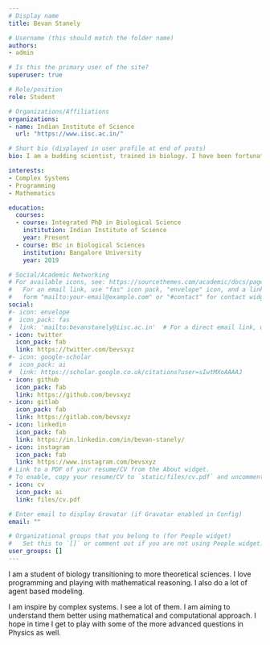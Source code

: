 ```yaml
---
# Display name
title: Bevan Stanely

# Username (this should match the folder name)
authors:
- admin

# Is this the primary user of the site?
superuser: true

# Role/position
role: Student

# Organizations/Affiliations
organizations:
- name: Indian Institute of Science
  url: "https://www.iisc.ac.in/"

# Short bio (displayed in user profile at end of posts)
bio: I am a budding scientist, trained in biology. I have been fortunate to see the world around me as an amalgam of levels of complex systems resulting in emergent behaviour. Using mathematical and computational approach I believe that I will be able to figure out the micro-rules governing the different systems.

interests:
- Complex Systems
- Programming
- Mathematics

education:
  courses:
  - course: Integrated PhD in Biological Science
    institution: Indian Institute of Science
    year: Present
  - course: BSc in Biological Sciences
    institution: Bangalore University
    year: 2019

# Social/Academic Networking
# For available icons, see: https://sourcethemes.com/academic/docs/page-builder/#icons
#   For an email link, use "fas" icon pack, "envelope" icon, and a link in the
#   form "mailto:your-email@example.com" or "#contact" for contact widget.
social:
#- icon: envelope
#  icon_pack: fas
#  link: 'mailto:bevanstanely@iisc.ac.in'  # For a direct email link, use "mailto:test@example.org".
- icon: twitter
  icon_pack: fab
  link: https://twitter.com/bevsxyz
#- icon: google-scholar
#  icon_pack: ai
#  link: https://scholar.google.co.uk/citations?user=sIwtMXoAAAAJ
- icon: github
  icon_pack: fab
  link: https://github.com/bevsxyz
- icon: gitlab
  icon_pack: fab
  link: https://gitlab.com/bevsxyz
- icon: linkedin
  icon_pack: fab
  link: https://in.linkedin.com/in/bevan-stanely/
- icon: instagram
  icon_pack: fab
  link: https://www.instagram.com/bevsxyz
# Link to a PDF of your resume/CV from the About widget.
# To enable, copy your resume/CV to `static/files/cv.pdf` and uncomment the lines below.
- icon: cv
  icon_pack: ai
  link: files/cv.pdf

# Enter email to display Gravatar (if Gravatar enabled in Config)
email: ""

# Organizational groups that you belong to (for People widget)
#   Set this to `[]` or comment out if you are not using People widget.
user_groups: []
---
```


I am a student of biology transitioning to more theoretical sciences. I love programming and playing with mathematical reasoning. I also do a lot of agent based modeling.

I am inspire by complex systems. I see a lot of them. I am aiming to understand them better using mathematical and computational approach. I hope in time I get to play with some of the more advanced questions in Physics as well.
